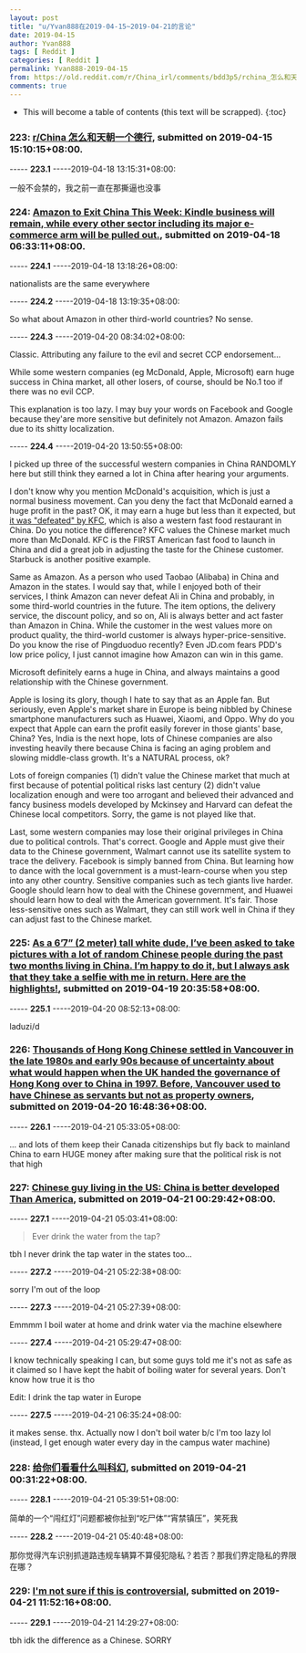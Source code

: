 ```yaml
---
layout: post
title: "u/Yvan888在2019-04-15~2019-04-21的言论"
date: 2019-04-15
author: Yvan888
tags: [ Reddit ]
categories: [ Reddit ]
permalink: Yvan888-2019-04-15
from: https://old.reddit.com/r/China_irl/comments/bdd3p5/rchina_怎么和天朝一个德行/
comments: true
---
```


* This will become a table of contents (this text will be scrapped).
{:toc}

### 223: [r/China 怎么和天朝一个德行](https://old.reddit.com/r/China_irl/comments/bdd3p5/rchina_怎么和天朝一个德行/), submitted on 2019-04-15 15:10:15+08:00.

----- __223.1__ -----2019-04-18 13:15:31+08:00:

一般不会禁的，我之前一直在那撕逼也没事

### 224: [Amazon to Exit China This Week: Kindle business will remain, while every other sector including its major e-commerce arm will be pulled out.](https://old.reddit.com/r/China/comments/bee0m3/amazon_to_exit_china_this_week_kindle_business/), submitted on 2019-04-18 06:33:11+08:00.

----- __224.1__ -----2019-04-18 13:18:26+08:00:

nationalists are the same everywhere

----- __224.2__ -----2019-04-18 13:19:35+08:00:

So what about Amazon in other third-world countries? No sense.

----- __224.3__ -----2019-04-20 08:34:02+08:00:

Classic. Attributing any failure to the evil and secret CCP endorsement...

While some western companies (eg McDonald, Apple, Microsoft) earn huge success in China market, all other losers, of course, should be No.1 too if there was no evil CCP.

This explanation is too lazy. I may buy your words on Facebook and Google because they'are more sensitive but definitely not Amazon. Amazon fails due to its shitty localization.

----- __224.4__ -----2019-04-20 13:50:55+08:00:

I picked up three of the successful western companies in China RANDOMLY here but still think they earned a lot in China after hearing your arguments. 

I don't know why you mention McDonald's acquisition, which is just a normal business movement. Can you deny the fact that McDonald earned a huge profit in the past? OK, it may earn a huge but less than it expected, but [it was "defeated" by KFC](https://www.businessinsider.com/most-popular-fast-food-chain-in-china-kfc-photos-2018-4), which is also a western fast food restaurant in China. Do you notice the difference? KFC values the Chinese market much more than McDonald. KFC is the FIRST American fast food to launch in China and did a great job in adjusting the taste for the Chinese customer. Starbuck is another positive example.

Same as Amazon. As a person who used Taobao (Alibaba) in China and Amazon in the states. I would say that, while I enjoyed both of their services, I think Amazon can never defeat Ali in China and probably, in some third-world countries in the future. The item options, the delivery service, the discount policy, and so on, Ali is always better and act faster than Amazon in China. While the customer in the west values more on product quality, the third-world customer is always hyper-price-sensitive. Do you know the rise of Pingduoduo recently? Even JD.com fears PDD's low price policy, I just cannot imagine how Amazon can win in this game.

Microsoft definitely earns a huge in China, and always maintains a good relationship with the Chinese government. 

Apple is losing its glory, though I hate to say that as an Apple fan. But seriously, even Apple's market share in Europe is being nibbled by Chinese smartphone manufacturers such as Huawei, Xiaomi, and Oppo. Why do you expect that Apple can earn the profit easily forever in those giants' base, China? Yes, India is the next hope, lots of Chinese companies are also investing heavily there because China is facing an aging problem and slowing middle-class growth. It's a NATURAL process, ok?

Lots of foreign companies (1) didn't value the Chinese market that much at first because of potential political risks last century (2) didn't value localization enough and were too arrogant and believed their advanced and fancy business models developed by Mckinsey and Harvard can defeat the Chinese local competitors. Sorry, the game is not played like that. 

Last, some western companies may lose their original privileges in China due to political controls. That's correct. Google and Apple must give their data to the Chinese government, Walmart cannot use its satellite system to trace the delivery.  Facebook is simply banned from China. But learning how to dance with the local government is a must-learn-course when you step into any other country. Sensitive companies such as tech giants live harder. Google should learn how to deal with the Chinese government, and Huawei should learn how to deal with the American government. It's fair. Those less-sensitive ones such as Walmart, they can still work well in China if they can adjust fast to the Chinese market.

### 225: [As a 6’7” (2 meter) tall white dude, I’ve been asked to take pictures with a lot of random Chinese people during the past two months living in China. I’m happy to do it, but I always ask that they take a selfie with me in return. Here are the highlights!](https://old.reddit.com/r/funny/comments/beylr9/as_a_67_2_meter_tall_white_dude_ive_been_asked_to/), submitted on 2019-04-19 20:35:58+08:00.

----- __225.1__ -----2019-04-20 08:52:13+08:00:

laduzi/d

### 226: [Thousands of Hong Kong Chinese settled in Vancouver in the late 1980s and early 90s because of uncertainty about what would happen when the UK handed the governance of Hong Kong over to China in 1997. Before, Vancouver used to have Chinese as servants but not as property owners](https://old.reddit.com/r/China/comments/bfa875/thousands_of_hong_kong_chinese_settled_in/), submitted on 2019-04-20 16:48:36+08:00.

----- __226.1__ -----2019-04-21 05:33:05+08:00:

... and lots of them keep their Canada citizenships but fly back to mainland China to earn HUGE money after making sure that the political risk is not that high

### 227: [Chinese guy living in the US: China is better developed Than America](https://old.reddit.com/r/China/comments/bfe14m/chinese_guy_living_in_the_us_china_is_better/), submitted on 2019-04-21 00:29:42+08:00.

----- __227.1__ -----2019-04-21 05:03:41+08:00:

>  Ever drink the water from the tap? 

tbh I never drink the tap water in the states too...

----- __227.2__ -----2019-04-21 05:22:38+08:00:

sorry I'm out of the loop

----- __227.3__ -----2019-04-21 05:27:39+08:00:

Emmmm I boil water at home and drink water via the machine elsewhere

----- __227.4__ -----2019-04-21 05:29:47+08:00:

I know technically speaking I can, but some guys told me it's not as safe as it claimed so I have kept the habit of boiling water for several years. Don't know how true it is tho

Edit: I drink the tap water in Europe

----- __227.5__ -----2019-04-21 06:35:24+08:00:

it makes sense. thx. Actually now I don't boil water b/c I'm too lazy lol (instead, I get enough water every day in the campus water machine)

### 228: [给你们看看什么叫科幻](https://old.reddit.com/r/saraba1st/comments/bfe1uh/给你们看看什么叫科幻/), submitted on 2019-04-21 00:31:22+08:00.

----- __228.1__ -----2019-04-21 05:39:51+08:00:

简单的一个“闯红灯”问题都被你扯到“吃尸体”“宵禁镇压”，笑死我

----- __228.2__ -----2019-04-21 05:40:48+08:00:

那你觉得汽车识别抓道路违规车辆算不算侵犯隐私？若否？那我们界定隐私的界限在哪？

### 229: [I'm not sure if this is controversial](https://old.reddit.com/r/ChineseLanguage/comments/bfkvi6/im_not_sure_if_this_is_controversial/), submitted on 2019-04-21 11:52:16+08:00.

----- __229.1__ -----2019-04-21 14:29:27+08:00:

tbh idk the difference as a Chinese. SORRY

